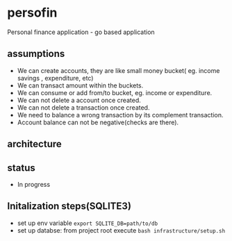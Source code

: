 # persofin
Personal finance application - go based application 

## assumptions 
* We can create accounts, they are like small money bucket( eg. income savings , expenditure, etc)
* We can transact amount within the buckets.
* We can consume or add from/to bucket, eg. income or expenditure.
* We can not delete a account once created.
* We can not delete a transaction once created.
* We need to balance a wrong transaction by its complement transaction.
* Account balance can not be negative(checks are there).

## architecture


## status 
* In progress

## Initalization steps(SQLITE3)
* set up env variable `export SQLITE_DB=path/to/db`
* set up databse: from project root execute `bash infrastructure/setup.sh`